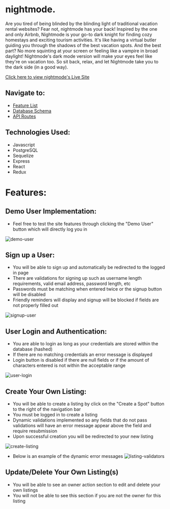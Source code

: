 # nightmode.
Are you tired of being blinded by the blinding light of traditional vacation rental websites? Fear not, nightmode has your back! Inspired by the one and only Airbnb, Nightmode is your go-to dark knight for finding cozy homestays and exciting tourism activities. It's like having a virtual butler guiding you through the shadows of the best vacation spots. And the best part? No more squinting at your screen or feeling like a vampire in broad daylight! Nightmode's dark mode version will make your eyes feel like they're on vacation too. So sit back, relax, and let Nightmode take you to the dark side (in a good way).


[Click here to view nightmode's Live Site](https://abnb-clone.onrender.com/)


## Navigate to:

* [Feature List](https://github.com/kenny-leong/nightmode/wiki/Feature-List)
* [Database Schema](https://github.com/kenny-leong/nightmode/wiki/Database-Schema)
* [API Routes](https://github.com/kenny-leong/nightmode/wiki/API-Documentation)



## Technologies Used:

* Javascript
* PostgreSQL
* Sequelize
* Express
* React
* Redux

# Features:


## Demo User Implementation:

* Feel free to test the site features through clicking the "Demo User" button which will directly log you in

![demo-user](https://user-images.githubusercontent.com/47682357/224593022-455cea22-ccbc-4056-86fa-3f6a81eb71a0.gif)


## Sign up a User:

* You will be able to sign up and automatically be redirected to the logged in page
* There are validations for signing up such as username length requirements, valid email address, password length, etc
* Passwords must be matching when entered twice or the signup button will be disabled
* Friendly reminders will display and signup will be blocked if fields are not properly filled out

![signup-user](https://user-images.githubusercontent.com/47682357/224593212-1e00b67e-1951-4226-86ed-0c269ba09a08.gif)



## User Login and Authentication:

* You are able to login as long as your credentials are stored within the database (hashed)
* If there are no matching credentials an error message is displayed
* Login button is disabled if there are null fields or if the amount of characters entered is not within the acceptable range

![user-login](https://user-images.githubusercontent.com/47682357/224592567-f3e790a8-12b7-4b55-a0b3-de3d46352162.gif)


## Create Your Own Listing:

* You will be able to create a listing by click on the "Create a Spot" button to the right of the navigation bar
* You must be logged in to create a listing
* Dynamic validations implemented so any fields that do not pass validations will have an error message appear above the field and require resubmission
* Upon successful creation you will be redirected to your new listing

![create-listing](https://user-images.githubusercontent.com/47682357/224597055-e0d5183e-135e-463b-a5e3-03594e618f03.gif)
* Below is an example of the dynamic error messages
![listing-validators](https://user-images.githubusercontent.com/47682357/224609987-83d3dabd-532e-4c5c-9a21-ef1c2a095427.gif)


## Update/Delete Your Own Listing(s)

* You will be able to see an owner action section to edit and delete your own listings
* You will not be able to see this section if you are not the owner for this listing


